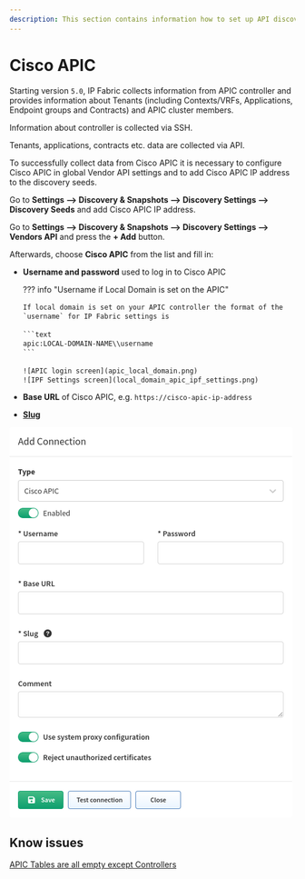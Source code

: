 ```yaml
---
description: This section contains information how to set up API discovery for Cisco APIC.
---
```


# Cisco APIC

Starting version `5.0`, IP Fabric collects information from APIC controller and provides information about Tenants (including Contexts/VRFs, Applications, Endpoint groups and Contracts) and APIC cluster members.

Information about controller is collected via SSH.

Tenants, applications, contracts etc. data are collected via API.

To successfully collect data from Cisco APIC it is necessary to configure Cisco APIC in global Vendor API settings and to add Cisco APIC IP address to the discovery seeds.

Go to **Settings --> Discovery & Snapshots --> Discovery Settings --> Discovery
Seeds** and add Cisco APIC IP address.

Go to **Settings --> Discovery & Snapshots --> Discovery Settings --> Vendors
API** and press the **+ Add** button.

Afterwards, choose **Cisco APIC** from the list and fill in:

- **Username and password** used to log in to Cisco APIC

  ??? info "Username if Local Domain is set on the APIC"

      If local domain is set on your APIC controller the format of the `username` for IP Fabric settings is

      ```text
      apic:LOCAL-DOMAIN-NAME\\username
      ```

      ![APIC login screen](apic_local_domain.png)
      ![IPF Settings screen](local_domain_apic_ipf_settings.png)

- **Base URL** of Cisco APIC, e.g. `https://cisco-apic-ip-address`

- [**Slug**](index.md#slug-and-comment)

![Cisco APIC api add](cisco/apic/ciscoApicAPIAdd.png)

## Know issues

[APIC Tables are all empty except Controllers](../../../../support/known_issues/Vendors/cisco/apic_tables_empty.md)
